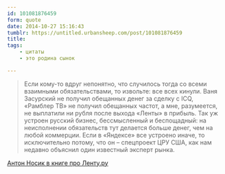 ```yaml
---
id: 101081876459
form: quote
date: 2014-10-27 15:16:43
tumblr: https://untitled.urbansheep.com/post/101081876459
title: 
tags:
    - цитаты
    - это родина сынок

---
```


<blockquote>
Если кому-то вдруг непонятно, что случилось тогда со всеми взаимными обязательствами, то извольте: все всех кинули. Ваня Засурский не получил обещанных денег за сделку с ICQ, «Рамблер ТВ» не получил обещанных частот, а мне, разумеется, не выплатили ни рубля после выхода «Ленты» в прибыль. Так уж устроен русский бизнес, бессмысленный и беспощадный: на неисполнении обязательств тут делается больше денег, чем на любой коммерции. Если в «Яндексе» все устроено иначе, то исключительно потому, что он – спецпроект ЦРУ США, как нам недавно объяснил один известный эксперт рынка.
</blockquote>

<a href="http://mybook.ru/author/kollektiv-avtorov/dorogaya-redakciya-podlinnaya-istoriya-lentyru-ras/citations/">Антон Носик в книге про Ленту.ру</a>
